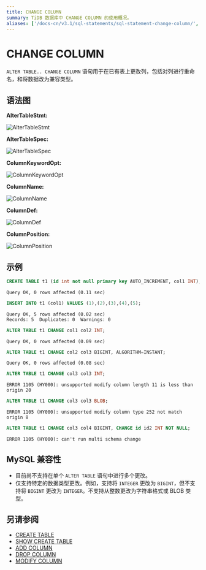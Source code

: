 ```yaml
---
title: CHANGE COLUMN
summary: TiDB 数据库中 CHANGE COLUMN 的使用概况。
aliases: ['/docs-cn/v3.1/sql-statements/sql-statement-change-column/','/docs-cn/v3.1/reference/sql/statements/change-column/']
---
```


# CHANGE COLUMN

`ALTER TABLE.. CHANGE COLUMN` 语句用于在已有表上更改列，包括对列进行重命名，和将数据改为兼容类型。

## 语法图

**AlterTableStmt:**

![AlterTableStmt](https://docs-download.pingcap.com/media/images/docs-cn/sqlgram/AlterTableStmt.png)

**AlterTableSpec:**

![AlterTableSpec](https://docs-download.pingcap.com/media/images/docs-cn/sqlgram/AlterTableSpec.png)

**ColumnKeywordOpt:**

![ColumnKeywordOpt](https://docs-download.pingcap.com/media/images/docs-cn/sqlgram/ColumnKeywordOpt.png)

**ColumnName:**

![ColumnName](https://docs-download.pingcap.com/media/images/docs-cn/sqlgram/ColumnName.png)

**ColumnDef:**

![ColumnDef](https://docs-download.pingcap.com/media/images/docs-cn/sqlgram/ColumnDef.png)

**ColumnPosition:**

![ColumnPosition](https://docs-download.pingcap.com/media/images/docs-cn/sqlgram/ColumnPosition.png)

## 示例


```sql
CREATE TABLE t1 (id int not null primary key AUTO_INCREMENT, col1 INT);
```

```
Query OK, 0 rows affected (0.11 sec)
```


```sql
INSERT INTO t1 (col1) VALUES (1),(2),(3),(4),(5);
```

```
Query OK, 5 rows affected (0.02 sec)
Records: 5  Duplicates: 0  Warnings: 0
```


```sql
ALTER TABLE t1 CHANGE col1 col2 INT;
```

```
Query OK, 0 rows affected (0.09 sec)
```


```sql
ALTER TABLE t1 CHANGE col2 col3 BIGINT, ALGORITHM=INSTANT;
```

```
Query OK, 0 rows affected (0.08 sec)
```


```sql
ALTER TABLE t1 CHANGE col3 col3 INT;
```

```
ERROR 1105 (HY000): unsupported modify column length 11 is less than origin 20
```


```sql
ALTER TABLE t1 CHANGE col3 col3 BLOB;
```

```
ERROR 1105 (HY000): unsupported modify column type 252 not match origin 8
```


```sql
ALTER TABLE t1 CHANGE col3 col4 BIGINT, CHANGE id id2 INT NOT NULL;
```

```
ERROR 1105 (HY000): can't run multi schema change
```

## MySQL 兼容性

* 目前尚不支持在单个 `ALTER TABLE` 语句中进行多个更改。
* 仅支持特定的数据类型更改。例如，支持将 `INTEGER` 更改为 `BIGINT`，但不支持将 `BIGINT` 更改为 `INTEGER`。不支持从整数更改为字符串格式或 BLOB 类型。

## 另请参阅

* [CREATE TABLE](/sql-statements/sql-statement-create-table.md)
* [SHOW CREATE TABLE](/sql-statements/sql-statement-show-create-table.md)
* [ADD COLUMN](/sql-statements/sql-statement-add-column.md)
* [DROP COLUMN](/sql-statements/sql-statement-drop-column.md)
* [MODIFY COLUMN](/sql-statements/sql-statement-modify-column.md)
